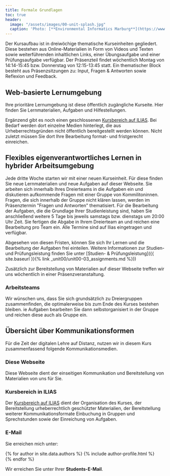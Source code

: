 ```yaml
---
title: Formale Grundlagen 
toc: true
header:
  image: "/assets/images/00-unit-splash.jpg"
  caption: 'Photo: [**Environmental Informatics Marburg**](https://www.flickr.com/environmentalinformatics-marburg/)'  
---
```


Der Kursaufbau ist in dreiwöchige thematische Kurseinheiten gegliedert. Diese bestehen aus Online-Materialien in Form von Videos und Texten sowie weiterführenden inhaltlichen Links, einer Übungsaufgabe und einer Prüfungsaufgabe verfügbar. Der Präsenzteil findet wöchentlich Montag von 14:14-15:45 bzw. Donnerstag von 12:15-13:45 statt. Ein thematischer Block besteht aus Präsenzsitzungen zu: Input, Fragen & Antworten sowie Reflexion und Feedback. 

<!--more-->

## Web-basierte Lernumgebung

Ihre prioritäre Lernumgebung ist diese öffentlich zugängliche Kurseite. Hier finden Sie Lernmaterialien, Aufgaben und Hilfestellungen.

Ergänzend gibt es noch einen geschlossenen [Kursbereich auf ILIAS](). Bei Bedarf werden dort einzelne Medien hinterlegt, die aus Urheberrechtsgründen nicht öffentlich bereitgestellt werden können. Nicht zuletzt müssen Sie dort Ihre Bearbeitung format- und fristgerecht einreichen.

## Flexibles eigenverantwortliches Lernen in hybrider Arbeitsumgebung

Jede dritte Woche starten wir mit einer neuen Kurseinheit. Für diese finden Sie neue Lernmaterialien und neue Aufgaben auf dieser Webseite. Sie arbeiten sich innerhalb Ihres Dreierteams in die Aufgaben ein und diskutieren aufkommende Fragen mit einer Gruppe von Kommilitoninnen. Fragen, die sich innerhalb der Gruppe nicht klären lassen, werden im Präsenztermin "Fragen und Antworten"  thematisiert. Für die Bearbeitung der Aufgaben, die die Grundlage Ihrer Studienleistung sind, haben Sie anschließend weitere 5 Tage bis jeweils samstags bzw. dienstags um 20:00 Uhr Zeit. Sie fertigen die Abgabe in Ihrem Dreierteam an und reichen eine Bearbeitung pro Team ein. Alle Termine sind auf Ilias eingetragen und verfügbar.

Abgesehen von diesen Fristen, können Sie sich Ihr Lernen und die Bearbeitung der Aufgaben frei einteilen. Weitere Informationen zur Studien- und Prüfungsleistung finden Sie unter [Studien- & Prüfungsleistung]({{ site.baseurl }}{% link _unit00/unit00-03_assignments.md %}))

Zusätzlich zur Bereitstellung von Materialien auf dieser Webseite treffen wir uns wöchentlich in einer Präsenzveranstaltung.

### Arbeitsteams

Wir wünschen uns, dass Sie sich grundsätzlich zu Dreiergruppen zusammenfinden, die optimalerweise bis zum Ende des Kurses bestehen bleiben. ie Aufgaben bearbeiten Sie dann selbstorganisiert in der Gruppe und reichen diese auch als Gruppe ein. 





## Übersicht über Kommunikationsformen

Für die Zeit der digitalen Lehre auf Distanz, nutzen wir in diesem Kurs zusammenfassend folgende Kommunikationsmedien.

### Diese Webseite
Diese Webseite dient der einseitigen Kommunikation und Bereitstellung von Materialien von uns für Sie.

### Kursbereich in ILIAS
Der [Kursbereich auf ILIAS]() dient der Organisation des Kurses, der Bereitstellung urheberrechtlich geschützter Materialien, der Bereitstellung weiterer Kommunikationsformate Einbuchung in Gruppen und Sprechstunden sowie der Einreichung von Aufgaben.


### E-Mail
Sie erreichen mich unter: 

{% for author in site.data.authors %} 
  {% include author-profile.html %}
 <br /> 
{% endfor %}

Wir erreichen Sie unter Ihrer **Students-E-Mail**. 


